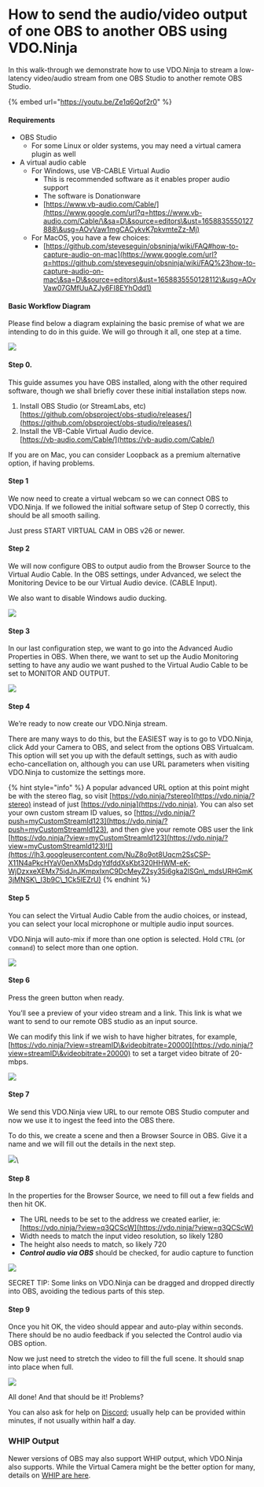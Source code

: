 # How to send the audio/video output of one OBS to another OBS using VDO.Ninja

In this walk-through we demonstrate how to use VDO.Ninja to stream a low-latency video/audio stream from one OBS Studio to another remote OBS Studio.

{% embed url="https://youtu.be/Ze1q6Qof2r0" %}

#### Requirements

* OBS Studio
  * For some Linux or older systems, you may need a virtual camera plugin as well
* A virtual audio cable
  * For Windows, use VB-CABLE Virtual Audio
    * This is recommended software as it enables proper audio support
    * The software is Donationware
    * [https://www.vb-audio.com/Cable/](https://www.google.com/url?q=https://www.vb-audio.com/Cable/\&sa=D\&source=editors\&ust=1658835550127888\&usg=AOvVaw1mgCACykvK7pkvmteZz-Mj)
  * For MacOS, you have a few choices:
    * [https://github.com/steveseguin/obsninja/wiki/FAQ#how-to-capture-audio-on-mac](https://www.google.com/url?q=https://github.com/steveseguin/obsninja/wiki/FAQ%23how-to-capture-audio-on-mac\&sa=D\&source=editors\&ust=1658835550128112\&usg=AOvVaw07GMfUuAZJy6FI8EYhOdd1)

#### Basic Workflow Diagram

Please find below a diagram explaining the basic premise of what we are intending to do in this guide. We will go through it all, one step at a time.

![](https://lh3.googleusercontent.com/hqQhbNUaiXIdsR3-jKUVySOwgG7ds07QPKZJVbhapaTNyvoWp1EHXA-pPJqlO15TKGaoZdNA1UATly8Ed2-5bu4zXm5mf4rnj\_q3rMbOpWTrh1Y1mx9I3b\_ryVAI9pd\_0uU6Hs41Q5mbkDY)

#### Step 0.

This guide assumes you have OBS installed, along with the other required software, though we shall briefly cover these initial installation steps now.

1. Install OBS Studio (or StreamLabs, etc)\
   [https://github.com/obsproject/obs-studio/releases/](https://github.com/obsproject/obs-studio/releases/)
2. Install the VB-Cable Virtual Audio device.\
   [https://vb-audio.com/Cable/](https://vb-audio.com/Cable/)

If you are on Mac, you can consider Loopback as a premium alternative option, if having problems.

#### Step 1

We now need to create a virtual webcam so we can connect OBS to VDO.Ninja. If we followed the initial software setup of Step 0 correctly, this should be all smooth sailing.

Just press START VIRTUAL CAM in OBS v26 or newer.

#### Step 2

We will now configure OBS to output audio from the Browser Source to the Virtual Audio Cable. In the OBS settings, under Advanced, we select the Monitoring Device to be our Virtual Audio device. (CABLE Input).

We also want to disable Windows audio ducking.

![](https://lh6.googleusercontent.com/O0bHw4kwdhys0MLhsQIsLQx-\_GUvd-xpFD7gILaMBSVwKlgmXMG2y\_yhQdMfF-jgugFmbgco7XM\_uFhQMY9oBOqDIz6VNhxXXgQhBh3Qhj6qPugObOW3O5KmAdCNG5Bg682NBfSEW-HKGKU)

#### Step 3

In our last configuration step, we want to go into the Advanced Audio Properties in OBS. When there, we want to set up the Audio Monitoring setting to have any audio we want pushed to the Virtual Audio Cable to be set to MONITOR AND OUTPUT.

![](https://lh6.googleusercontent.com/rlcZugNaCwarzH2x08EATZJ17q4\_LwozJv2ulOyigTmONkyCqaxBTLKlfbvy1BBVKEUD3BUnADQWOrLbYYYCjmu0q854BeFaccKWow1533U0mr0mDnMAq3NbnPrvYsx8YDx8XFCbGpERGxE)

#### Step 4

We’re ready to now create our VDO.Ninja stream.

There are many ways to do this, but the EASIEST way is to go to VDO.Ninja, click Add your Camera to OBS, and select from the options OBS Virtualcam. This option will set you up with the default settings, such as with audio echo-cancellation on, although you can use URL parameters when visiting VDO.Ninja to customize the settings more.

{% hint style="info" %}
A popular advanced URL option at this point might be with the stereo flag, so visit [https://vdo.ninja/?stereo](https://vdo.ninja/?stereo) instead of just [https://vdo.ninja](https://vdo.ninja). You can also set your own custom stream ID values, so [https://vdo.ninja/?push=myCustomStreamId123](https://vdo.ninja/?push=myCustomStreamId123), and then give your remote OBS user the link [https://vdo.ninja/?view=myCustomStreamId123](https://vdo.ninja/?view=myCustomStreamId123)![](https://lh3.googleusercontent.com/NuZ8o9ot8Uqcm2SsCSP-X11N4aPkcHYaV0enXMsDdgYdfddXsKbt320HHWM-eK-WjDzxxeXEMx75idJnJKmpxIxnC9DcMeyZ2sy35i6gka2lSGn\_mdsURHGmK3jMNSK\_I3b9C\_1Ck5IEZrU)
{% endhint %}

#### Step 5

You can select the Virtual Audio Cable from the audio choices, or instead, you can select your local microphone or multiple audio input sources.

VDO.Ninja will auto-mix if more than one option is selected. Hold `CTRL` (or `command`) to select more than one option.

![](https://lh4.googleusercontent.com/IK0U5Drf61V28WYGWLPrxN2gjRan-tX\_NNHdZV3xcKSoFwzuzPZl1nNuTlPyWxcrh0kM7rDJAO4WPGG6HUbhO8Fhh3zwdP5JRKLlJCXZmN5bn-flY175uD4IOCx3Q4RnhcyLoRmrdGuP5Dc)

#### Step 6

Press the green button when ready.

You’ll see a preview of your video stream and a link. This link is what we want to send to our remote OBS studio as an input source.

We can modify this link if we wish to have higher bitrates, for example, [https://vdo.ninja/?view=streamID\&videobitrate=20000](https://vdo.ninja/?view=streamID\&videobitrate=20000) to set a target video bitrate of 20-mbps.

![](https://lh5.googleusercontent.com/y4-K-FYPET5a-TEswgl\_FE-2IU5oSIMXH9o2lyjydhNZAqdIvussPvXS19BUmW2lte8fxDfw8dMyt5JT9H8TslLhNJfO5KTJB4xmsHbwSU7Ofq5xP2NU7fuxlPsZkgT82P6T1JxV5MzXdrM)

#### Step 7

We send this VDO.Ninja view URL to our remote OBS Studio computer and now we use it to ingest the feed into the OBS there.

To do this, we create a scene and then a Browser Source in OBS. Give it a name and we will fill out the details in the next step.

![](https://lh3.googleusercontent.com/-FvXnmuJ3YnuARZCWSh7HvXCjypC3\_aUrynSj\_7\_w7s4aeC\_67qGK5GfResjT91ol1D3wftGZrMwjtF1jVEtruVs0JA1GwUMGzip44NC2CuiE3G3T7a\_M\_udNYt4yJnfOk42JiRwzTj34c8)\


#### Step 8

In the properties for the Browser Source, we need to fill out a few fields and then hit OK.

* The URL needs to be set to the address we created earlier, ie: [https://vdo.ninja/?view=q3QCScW](https://vdo.ninja/?view=q3QCScW)
* Width needs to match the input video resolution, so likely 1280
* The height also needs to match, so likely 720
* _**Control audio via OBS**_ should be checked, for audio capture to function

![](https://lh6.googleusercontent.com/72c\_PKWSl2peJ3L8cGnBqZcl9YAv9xvFfgzp3PXjsSpRPq0k1Ahbka3XKO27LK3DMglV0WP8APNYPdjCumRTUiJw\_V19CvWFcIKRH-Hi218IwWLGsssFSxHmRiOXBfTU44HSHf2P1hyKe3s)

SECRET TIP: Some links on VDO.Ninja can be dragged and dropped directly into OBS, avoiding the tedious parts of this step.

#### Step 9

Once you hit OK, the video should appear and auto-play within seconds. There should be no audio feedback if you selected the Control audio via OBS option.

Now we just need to stretch the video to fill the full scene. It should snap into place when full.

![](https://lh5.googleusercontent.com/a1jBOf6j\_2py-tFMieJ2LoXTBv8\_ECEq-KgCQHGslz6sG5BwnN5eVcjwXgaoNmCygnyL-rzt0QPcNvQcyf-Wk4wJ2VHnICKHR\_fwiayS5iCrVrN0yT\_HsLm6Bkc7wvv8fRBZF7mw62eosyM)

All done! And that should be it! Problems?

You can also ask for help on [Discord](https://discord.vdo.ninja/); usually help can be provided within minutes, if not usually within half a day.

### WHIP Output

Newer versions of OBS may also support WHIP output, which VDO.Ninja also supports. While the Virtual Camera might be the better option for many, details on [WHIP are here](../advanced-settings/mixer-scene-parameters/and-whip.md).
